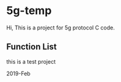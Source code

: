 # 5g-temp

Hi, This is a project for 5g protocol C code.

## Function List
this is a test project

2019-Feb

